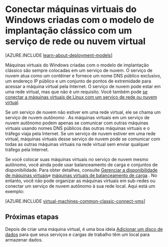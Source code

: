 <properties
    pageTitle="Conectar VMs do Windows em um serviço de nuvem | Microsoft Azure"
    description="Conecte máquinas virtuais do Windows criadas com o modelo de implantação clássico para um serviço de nuvem Azure ou uma rede virtual."
    services="virtual-machines-windows"
    documentationCenter=""
    authors="cynthn"
    manager="timlt"
    editor=""
    tags="azure-service-management"/>

<tags
    ms.service="virtual-machines-windows"
    ms.workload="infrastructure-services"
    ms.tgt_pltfrm="vm-windows"
    ms.devlang="na"
    ms.topic="article"
    ms.date="09/27/2016"
    ms.author="cynthn"/>

# <a name="connect-windows-virtual-machines-created-with-the-classic-deployment-model-with-a-virtual-network-or-cloud-service"></a>Conectar máquinas virtuais do Windows criadas com o modelo de implantação clássico com um serviço de rede ou nuvem virtual

[AZURE.INCLUDE [learn-about-deployment-models](../../includes/learn-about-deployment-models-classic-include.md)]

Máquinas virtuais do Windows criadas com o modelo de implantação clássico são sempre colocadas em um serviço de nuvem. O serviço de nuvem atua como um contêiner e fornece um nome DNS público exclusivo, um endereço IP público e um conjunto de pontos de extremidade para acessar a máquina virtual pela Internet. O serviço de nuvem pode estar em uma rede virtual, mas que não é um requisito. Você também pode [se conectar a máquinas virtuais de Linux com um serviço de rede ou nuvem virtual](virtual-machines-linux-classic-connect-vms.md).

Se um serviço de nuvem não estiver em uma rede virtual, ele se chama um serviço de nuvem *autônomo* . As máquinas virtuais em um serviço de nuvem autônomo podem apenas se comunicar com outras máquinas virtuais usando nomes DNS públicos das outras máquinas virtuais e o tráfego viaja pela Internet. Se um serviço de nuvem estiver em uma rede virtual, máquinas virtuais desse serviço de nuvem pode se comunicar com todas as outras máquinas virtuais na rede virtual sem enviar qualquer tráfego pela Internet.

Se você colocar suas máquinas virtuais no serviço de nuvem mesmo autônomo, você ainda pode usar balanceamento de carga e conjuntos de disponibilidade. Para obter detalhes, consulte [Gerenciar a disponibilidade de máquinas virtuais](virtual-machines-windows-manage-availability.md)e [máquinas virtuais de balanceamento de carga](virtual-machines-windows-load-balance.md) . No entanto, você não pode organizar as máquinas virtuais em sub-redes ou conectar um serviço de nuvem autônomo à sua rede local. Aqui está um exemplo:

[AZURE.INCLUDE [virtual-machines-common-classic-connect-vms](../../includes/virtual-machines-common-classic-connect-vms.md)]

## <a name="next-steps"></a>Próximas etapas

Depois de criar uma máquina virtual, é uma boa ideia [Adicionar um disco de dados](virtual-machines-windows-classic-attach-disk.md) para que seus serviços e cargas de trabalho têm um local para armazenar dados. 